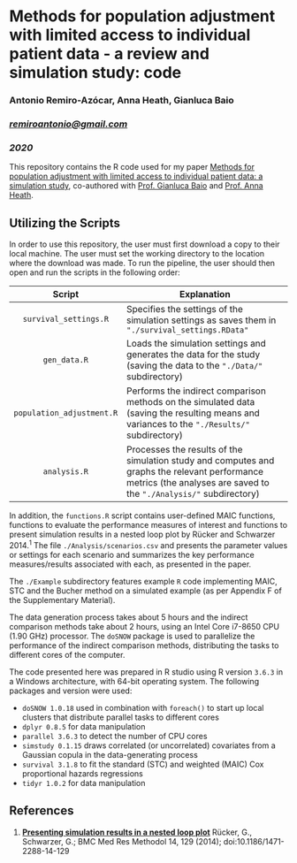 # Methods for population adjustment with limited access to individual patient data - a review and simulation study: code

### Antonio Remiro-Azócar, Anna Heath, Gianluca Baio
### *remiroantonio@gmail.com*
### *2020*

This repository contains the R code used for my paper [Methods for population adjustment with limited access to individual patient data: a simulation study][1], co-authored with [Prof. Gianluca Baio][2] and [Prof. Anna Heath][3]. 

## Utilizing the Scripts

In order to use this repository, the user must first download a copy to their local machine. The user must set the working directory to the location where the download was made. To run the pipeline, the user should then open and run the scripts in the following order:

|          Script           | Explanation                                                  |
| :-----------------------: | ------------------------------------------------------------ |
|   `survival_settings.R`   | Specifies the settings of the simulation settings as saves them in `"./survival_settings.RData"` |
|       `gen_data.R`        | Loads the simulation settings and generates the data for the study (saving the data to the `"./Data/"` subdirectory) |
| `population_adjustment.R` | Performs the indirect comparison methods on the simulated data (saving the resulting means and variances to the `"./Results/"` subdirectory) |
|       `analysis.R`        | Processes the results of the simulation study and computes and graphs the relevant performance metrics (the analyses are saved to the `"./Analysis/"` subdirectory) |

In addition, the `functions.R` script contains user-defined MAIC functions, functions to evaluate the performance measures of interest and functions to present simulation results in a nested loop plot by Rücker and Schwarzer 2014.<sup>1</sup> The file `./Analysis/scenarios.csv` and  presents the parameter values or settings for each scenario and summarizes the key performance measures/results associated with each, as presented in the paper. 

The `./Example` subdirectory features example `R` code implementing MAIC, STC and the Bucher method on a simulated example (as per Appendix F of the Supplementary Material). 

The data generation process takes about 5 hours and the indirect comparison methods take about 2 hours, using an Intel Core i7-8650 CPU (1.90 GHz) processor. The `doSNOW` package is used to parallelize the performance of the indirect comparison methods, distributing the tasks to different cores of the computer. 

The code presented here was prepared in R studio using R version `3.6.3` in a Windows architecture, with 64-bit operating system. The following packages and version were used:

* `doSNOW 1.0.18` used in combination with `foreach()` to start up local clusters that distribute parallel tasks to different cores
* `dplyr 0.8.5` for data manipulation
* `parallel 3.6.3` to detect the number of CPU cores
* `simstudy 0.1.15` draws correlated (or uncorrelated) covariates from a Gaussian copula in the data-generating process
* `survival 3.1.8` to fit the standard (STC) and weighted (MAIC) Cox proportional hazards regressions
* `tidyr 1.0.2` for data manipulation

## References
1. [**Presenting simulation results in a nested loop plot**][4]  Rücker, G., Schwarzer, G.; BMC Med Res Methodol 14, 129 (2014); 
doi:10.1186/1471-2288-14-129

[1]: https://arxiv.org/abs/2004.14800
[2]: http://www.statistica.it/gianluca/
[3]: https://sites.google.com/site/annaheathstats/
[4]: https://bmcmedresmethodol.biomedcentral.com/articles/10.1186/1471-2288-14-12
